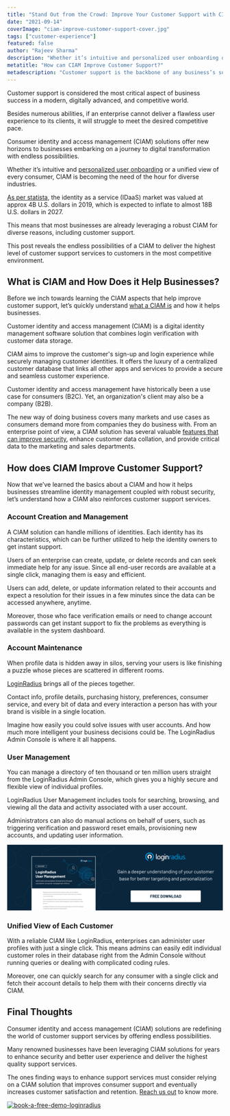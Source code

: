 ```yaml
---
title: "Stand Out from the Crowd: Improve Your Customer Support with CIAM"
date: "2021-09-14"
coverImage: "ciam-improve-customer-support-cover.jpg"
tags: ["customer-experience"]
featured: false 
author: "Rajeev Sharma"
description: "Whether it’s intuitive and personalized user onboarding or a unified view of every consumer, CIAM is becoming the need of the hour for diverse industries. Let’s learn about the endless possibilities of a CIAM that delivers the highest level of customer support services."
metatitle: "How can CIAM Improve Customer Support?"
metadescription: "Customer support is the backbone of any business’s success. Learn how a CIAM solution helps enterprises in enhancing their customer support services."
---
```


Customer support is considered the most critical aspect of business success in a modern, digitally advanced, and competitive world. 

Besides numerous abilities, if an enterprise cannot deliver a flawless user experience to its clients, it will struggle to meet the desired competitive pace.  

Consumer identity and access management (CIAM) solutions offer new horizons to businesses embarking on a journey to digital transformation with endless possibilities.

Whether it’s intuitive and [personalized user onboarding](https://www.loginradius.com/blog/fuel/consumer-onboarding-strategies-for-saas-businesses/) or a unified view of every consumer, CIAM is becoming the need of the hour for diverse industries. 

[As per statista](https://www.statista.com/statistics/1246434/identity-as-a-service-global-market-size/), the identity as a service (IDaaS) market was valued at approx 4B U.S. dollars in 2019, which is expected to inflate to almost 18B U.S. dollars in 2027. 

This means that most businesses are already leveraging a robust CIAM for diverse reasons, including customer support. 

This post reveals the endless possibilities of a CIAM to deliver the highest level of customer support services to customers in the most competitive environment. 


## What is CIAM and How Does it Help Businesses? 

Before we inch towards learning the CIAM aspects that help improve customer support, let’s quickly understand [what a CIAM is](https://www.loginradius.com/blog/start-with-identity/customer-identity-and-access-management/) and how it helps businesses.

Customer identity and access management (CIAM) is a digital identity management software solution that combines login verification with customer data storage. 

CIAM aims to improve the customer's sign-up and login experience while securely managing customer identities. It offers the luxury of a centralized customer database that links all other apps and services to provide a secure and seamless customer experience.

Customer identity and access management have historically been a use case for consumers (B2C). Yet, an organization's client may also be a company (B2B). 

The new way of doing business covers many markets and use cases as consumers demand more from companies they do business with. From an enterprise point of view, a CIAM solution has several valuable [features that can improve security](https://www.loginradius.com/authentication/), enhance customer data collation, and provide critical data to the marketing and sales departments.


## How does CIAM Improve Customer Support? 

Now that we’ve learned the basics about a CIAM and how it helps businesses streamline identity management coupled with robust security, let’s understand how a CIAM also reinforces customer support services. 


### Account Creation and Management

A CIAM solution can handle millions of identities. Each identity has its characteristics, which can be further utilized to help the identity owners to get instant support. 

Users of an enterprise can create, update, or delete records and can seek immediate help for any issue. Since all end-user records are available at a single click, managing them is easy and efficient.

Users can add, delete, or update information related to their accounts and expect a resolution for their issues in a few minutes since the data can be accessed anywhere, anytime. 

Moreover, those who face verification emails or need to change account passwords can get instant support to fix the problems as everything is available in the system dashboard. 


### Account Maintenance 

When profile data is hidden away in silos, serving your users is like finishing a puzzle whose pieces are scattered in different rooms.

[LoginRadius](https://www.loginradius.com/) brings all of the pieces together.

Contact info, profile details, purchasing history, preferences, consumer service, and every bit of data and every interaction a person has with your brand is visible in a single location.

Imagine how easily you could solve issues with user accounts. And how much more intelligent your business decisions could be. The LoginRadius Admin Console is where it all happens.


### User Management 

You can manage a directory of ten thousand or ten million users straight from the LoginRadius Admin Console, which gives you a highly secure and flexible view of individual profiles.

LoginRadius User Management includes tools for searching, browsing, and viewing all the data and activity associated with a user account.

Administrators can also do manual actions on behalf of users, such as triggering verification and password reset emails, provisioning new accounts, and updating user information.

[![DS-user-management](DS-user-management.png)](https://www.loginradius.com/resource/loginradius-ciam-user-management/)


### Unified View of Each Customer 

With a reliable CIAM like LoginRadius, enterprises can administer user profiles with just a single click. This means admins can easily edit individual customer roles in their database right from the Admin Console without running queries or dealing with complicated coding rules.

Moreover, one can quickly search for any consumer with a single click and fetch their account details to help them with their concerns directly via CIAM.


## Final Thoughts 

Consumer identity and access management (CIAM) solutions are redefining the world of customer support services by offering endless possibilities. 

Many renowned businesses have been leveraging CIAM solutions for years to enhance security and better user experience and deliver the highest quality support services. 

The ones finding ways to enhance support services must consider relying on a CIAM solution that improves consumer support and eventually increases customer satisfaction and retention. [Reach us out](https://www.loginradius.com/contact-sales) to know more. 



[![book-a-free-demo-loginradius](book-a-demo-loginradius.png)](https://www.loginradius.com/book-a-demo/)
